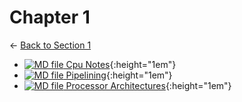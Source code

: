 # Chapter 1

← [Back to Section 1](..)

- [![MD file](https://img.icons8.com/windows/512/4a90e2/regular-document.png) Cpu Notes](cpu_notes.html){:height="1em"}
- [![MD file](https://img.icons8.com/windows/512/4a90e2/regular-document.png) Pipelining](pipelining.html){:height="1em"}
- [![MD file](https://img.icons8.com/windows/512/4a90e2/regular-document.png) Processor Architectures](processor_architectures.html){:height="1em"}
